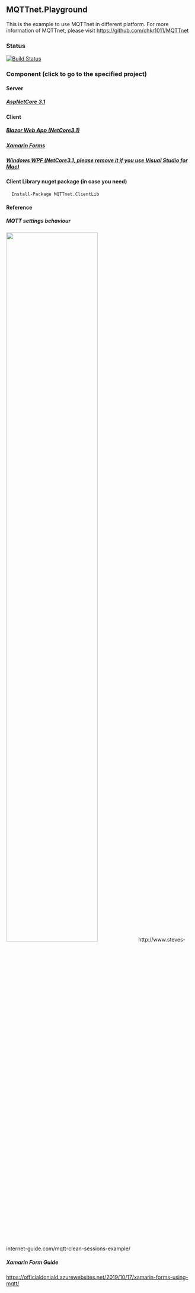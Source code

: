 ## MQTTnet.Playground

This is the example to use MQTTnet in different platform. For more information of MQTTnet, please visit https://github.com/chkr1011/MQTTnet

### Status
[![Build Status](https://dev.azure.com/ffsproject/MQTTnet.Playground/_apis/build/status/JimmyPun610.MQTTnet.Playground?branchName=master)](https://dev.azure.com/ffsproject/MQTTnet.Playground/_build/latest?definitionId=8&branchName=master)

### Component (click to go to the specified project)
#### Server
##### [AspNetCore 3.1](https://github.com/JimmyPun610/MQTTnet.Playground/tree/master/MQTTnet.NetCore.Server)

#### Client
##### [Blazor Web App (NetCore3.1)](https://github.com/JimmyPun610/MQTTnet.Playground/tree/master/MQTTnet.NetCore.Client.BlazorWebApp)
##### [Xamarin Forms](https://github.com/JimmyPun610/MQTTnet.Playground/tree/master/MQTTnet.XamarinForms.Client.MobileApp)
##### [Windows WPF (NetCore3.1, please remove it if you use Visual Studio for Mac)](https://github.com/JimmyPun610/MQTTnet.Playground/tree/master/MQTTnet.NetCore.Client.Wpf)

#### Client Library nuget package (in case you need)
```
  Install-Package MQTTnet.ClientLib
```

#### Reference
##### MQTT settings behaviour
<img src="https://github.com/JimmyPun610/XF.Mqtt/blob/master/MQTT-qos-retain-clean-session-table.jpg?raw=true" width="70%"/>
http://www.steves-internet-guide.com/mqtt-clean-sessions-example/

##### Xamarin Form Guide
https://officialdoniald.azurewebsites.net/2019/10/17/xamarin-forms-using-mqtt/



